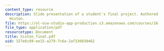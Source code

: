 ```yaml
---
content_type: resource
description: Slide presentation of a student's final project. Authored by Jonathan
  Histon.
file: https://ol-ocw-studio-app-production.s3.amazonaws.com/courses/16-422-human-supervisory-control-of-automated-systems-spring-2004/327e6c89ee15a2797c6a2af336030462_histon_final.pdf
file_type: application/pdf
resourcetype: Document
title: histon_final.pdf
uid: 327e6c89-ee15-a279-7c6a-2af336030462
---
```

